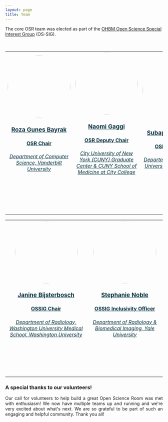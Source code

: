 ```yaml
---
layout: page
title: Team
---
```


The core OSR team was elected as part of the [OHBM Open Science Special Interest Group](https://ossig.netlify.app/#OSSIG_team) (OS-SIG).


<br>


<table class="people">
    <tr class="people">
        <td class="people">
            <a style="display:block; color:#05323F" href="../team_roza_gunes_bayrak">
            <aside>
            <header>
                <img src="../img/team/roza_gunes_bayrak.jpg" style="height:200px; border-radius:50%;">
                <h3>Roza Gunes Bayrak</h3>
                <h4>OSR Chair</h4>
                <h6>Department of Computer Science, Vanderbilt University</h6>
                <h4>
                <a target="_blank" href="https://twitter.com/redgreenblues"><i class="fa fa-twitter fa-2x" style="position: relative; top: 0px;text-indent:0px;  vertical-align: middle; margin-left:4px; margin-right:4px;"></i></a>
                <a target="_blank" href="https://github.com/rgbayrak"><i class="fa fa-github fa-2x" style="position: relative; top: 0px; text-indent:0px; vertical-align: middle; margin-left:4px; margin-right:4px;"></i></a>
                <a target="_blank" href="https://rgbayrak.github.io/"><i class="fa fa-external-link-square fa-2x" style="position: relative; top: 0px;text-indent:0px;  vertical-align: middle; margin-left:4px; margin-right:4px;"></i></a>
                </h4>
                <br>
            </header>
            </aside>
            </a>
        </td>
        <td class="people">
            <a style="display:block; color:#05323F" href="../team_naomi_gaggi">
            <aside>
            <header>
                <img src="../img/team/naomi_gaggi.jpg" style="height:200px; border-radius:50%;">
                <h3>Naomi Gaggi</h3>
                <h4>OSR Deputy Chair</h4>
                <h6>City University of New York (CUNY) Graduate Center & CUNY School of Medicine at City College</h6>
                <h4>
                <a target="_blank" href="https://twitter.com/NaomiGaggi"><i class="fa fa-twitter fa-2x" style="position: relative; top: 0px;text-indent:0px;  vertical-align: middle; margin-left:4px; margin-right:4px;"></i></a>
                <a target="_blank" href="https://github.com/NaomiGaggi"><i class="fa fa-github fa-2x" style="position: relative; top: 0px; text-indent:0px; vertical-align: middle; margin-left:4px; margin-right:4px;"></i></a>
                <a target="_blank" href="https://NaomiGaggi.Wordpress.com"><i class="fa fa-external-link-square fa-2x" style="position: relative; top: 0px;text-indent:0px;  vertical-align: middle; margin-left:4px; margin-right:4px;"></i></a>
                </h4>
                <br>
            </header>
            </aside>
            </a>
        </td>
        <td class="people">
            <a style="display:block; color:#05323F" href="../team_priya_suppiah">
            <aside>
            <header>
                <img src="../img/team/subapriya_suppiah.jpg" style="height:200px; border-radius:50%;">
                <h3>Subapriya Suppiah</h3>
                <h4>OSR Chair Elect</h4>
                <h6>Department of Radiology, Universiti Putra Malaysia</h6>
                <h4>
                <a target="_blank" href="https://twitter.com/SubapriyaSuppi1"><i class="fa fa-twitter fa-2x" style="position: relative; top: 0px;text-indent:0px;  vertical-align: middle; margin-left:4px; margin-right:4px;"></i></a>
                <a target="_blank" href="https://github.com/Drpriyasiva"><i class="fa fa-github fa-2x" style="position: relative; top: 0px; text-indent:0px; vertical-align: middle; margin-left:4px; margin-right:4px;"></i></a>
                <a target="_blank" href="https://www.linkedin.com/in/subapriya-suppiah-93375b8b/"><i class="fa fa-external-link-square fa-2x" style="position: relative; top: 0px;text-indent:0px;  vertical-align: middle; margin-left:4px; margin-right:4px;"></i></a>
                </h4>
                <br>
            </header>
            </aside>
            </a>
        </td>
    </tr>
</table>
<table class="people">
    <tr class="people">
        <td class="people">
            <a style="display:block; color:#05323F" href="../team_janine_bijsterbosch">
            <aside>
            <header>
                <img src="../img/team/janine_bijsterbosch.jpg" style="height:200px; border-radius:50%;">
                <h3>Janine Bijsterbosch</h3>
                <h4>OSSIG Chair</h4>
                <h6>Department of Radiology, Washington University Medical School, Washington University</h6>
                <h4>
                <a target="_blank" href="https://twitter.com/PersonomicsLab"><i class="fa fa-twitter fa-2x" style="position: relative; top: 0px;text-indent:0px;  vertical-align: middle; margin-left:4px; margin-right:4px;"></i></a>
                </h4>
                <br>
            </header>
            </aside>
            </a>
        </td>
        <td class="people">
            <a style="display:block; color:#05323F" href="../team_stephanie_noble">
            <aside>
            <header>
                <img src="../img/team/stephanie_noble.jpg" style="height:200px; border-radius:50%;">
                <h3>Stephanie Noble</h3>
                <h4>OSSIG Inclusivity Officer</h4>
                <h6>Department of Radiology & Biomedical Imaging, Yale University</h6>
                <h4>
                <a target="_blank" href="https://twitter.com/sNeuroble"><i class="fa fa-twitter fa-2x" style="position: relative; top: 0px;text-indent:0px;  vertical-align: middle; margin-left:4px; margin-right:4px;"></i></a>
                </h4>
                <br>
            </header>
            </aside>
            </a>
        </td>
    </tr>
</table>


### A special thanks to our volunteers!
<p align="justify">
Our call for volunteers to help build a great Open Science Room was met with enthusiasm! We now have multiple teams up and running and we're very excited about what's next. We are so grateful to be part of such an engaging and helpful community. Thank you all!
</p>
<!-- <p align="justify">
Together with the OSR team, the wonderfully talented and hard-working volunteers below made significant contributions to the Open Science Room. We have greatly enjoyed working with them, and proud to have them in our community.
Have a look at their contact links and bios below, and give them a virtual high-five in the OSR!
</p> -->
<br>

<!-- <html>

{% assign volunteers = site.volunteers %}

{% assign n_rows = volunteers.size | divided_by:2 %}
<table class="people">
{% for row in (0..n_rows) %}
    <tr class="people">
    {% for col in (0..1) %}
        <td class="people">

        {% assign idx = row | times:2 | plus:col %}
        {% assign person = volunteers[idx] %}
        {% if person %}

            {% assign img_path = nil %}
            {% assign names = person.Name | downcase | split: " " %}
            {% assign img_path = site.baseurl | append: "/img/person_default.jpg" %}
            {% for file in site.static_files %}                
                {% if file.path contains names.first and file.path contains names[1] %}
                    {% assign img_path = file.path %}
                {% endif %}
            {% endfor %}

            <a style="display:block; color:#05323F" href="{{ site.baseurl }}{{person.url}}">
            <aside class="speaker-card {% if speaker.column %} {{ speaker.column }}{% endif %}">
            <header>
                <img src="{{ site.baseurl }}{{ img_path }}" style="height:200px; border-radius:50%;">

                <h3>{{ person.Name }}</h3>

                <h6>{{ person.Affiliation }}</h6>

                <h4>
                {% if person.Twitter %} <a target="_blank" href="https://twitter.com/{{ person.Twitter }}"><i class="fa fa-twitter fa-2x" style="position: relative; top: 0px;text-indent:0px;  vertical-align: middle; margin-left:4px; margin-right:4px;"></i></a> {% endif %}
                {% if person.Github %} <a target="_blank" href="https://github.com/{{ person.Github }}"><i class="fa fa-github fa-2x" style="position: relative; top: 0px; text-indent:0px; vertical-align: middle; margin-left:4px; margin-right:4px;"></i></a>{% endif %}
                {% if person.Website %} <a target="_blank" href="{{ person.Website }}"><i class="fa fa-external-link-square fa-2x" style="position: relative; top: 0px;text-indent:0px;  vertical-align: middle; margin-left:4px; margin-right:4px;"></i></a>{% endif %}
                </h4>
                <br>
            </header>
            </aside>
            </a>
        {% endif %}
        </td>
    {% endfor %}
    </tr>
{% endfor %}
</table>

</html> -->
